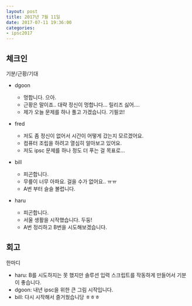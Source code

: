 ```yaml
---
layout: post
title: 2017년 7월 11일
date: 2017-07-11 19:36:00
categories:
- ipsc2017
---
```


## 체크인

기분/근황/기대

* dgoon
  * 멍합니다. 으아.
  * 근황은 말이죠.. 대략 정신이 멍합니다... 릴리즈 싫어....
  * 제가 오늘 문제를 하나 풀고 가겠습니다. 기필코!

* fred
  * 저도 좀 정신이 없어서 시간이 어떻게 갔는지 모르겠어요.
  * 컴퓨터 조립을 하려고 열심히 알아보고 있어요.
  * 저도 ipsc 문제를 하나 정도 더 푸는 걸 목표로...

* bill
  * 피곤합니다.
  * 무릎이 너무 아파요. 걸을 수가 없어요.. ㅠㅠ
  * A번 부터 슬슬 볼렵니다.

* haru
  * 피곤합니다.
  * 서울 생활을 시작했습니다. 두둥!
  * A번 정리하고 B번을 시도해보겠습니다.

## 회고

한마디

* haru: B를 시도하지는 못 했지만 솔루션 입력 스크립트를 작동하게 만들어서 기분이 좋습니다.
* dgoon: 내년 ipsc을 위한 큰 그림 시작입니다.
* bill: 다시 시작해서 즐거웠습니당 ㅎㅎㅎ

